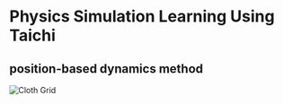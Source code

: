 # Physics Simulation Learning Using Taichi

## position-based dynamics method
![Cloth Grid](https://github.com/Morcki/cgPhysics/blob/main/SimulationResults/pbd_cloth.gif "PBD Method")